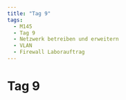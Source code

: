 ```yaml
---
title: "Tag 9"
tags:
  - M145
  - Tag 9
  - Netzwerk betreiben und erweitern
  - VLAN
  - Firewall Laborauftrag
---
```


# Tag 9

